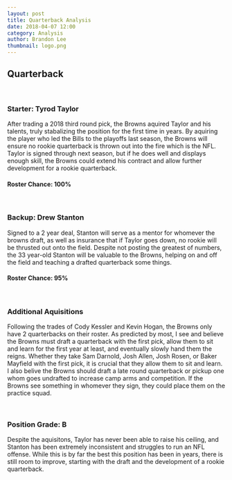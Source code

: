 ```yaml
---
layout: post
title: Quarterback Analysis
date: 2018-04-07 12:00
category: Analysis
author: Brandon Lee
thumbnail: logo.png
---
```


## Quarterback

<br>

### Starter: Tyrod Taylor

After trading a 2018 third round pick, the Browns aquired Taylor and his talents, truly stabalizing the position for the first time in years. By aquiring the player who led the Bills to the playoffs last season, the Browns will ensure no rookie quarterback is thrown out into the fire which is the NFL. Taylor is signed through next season, but if he does well and displays enough skill, the Browns could extend his contract and allow further development for a rookie quarterback.


#### Roster Chance: 100%

<br>

### Backup: Drew Stanton

Signed to a 2 year deal, Stanton will serve as a mentor for whomever the browns draft, as well as insurance that if Taylor goes down, no rookie will be thrusted out onto the field. Despite not posting the greatest of numbers, the 33 year-old Stanton will be valuable to the Browns, helping on and off the field and teaching a drafted quarterback some things.


#### Roster Chance: 95%

<br>

### Additional Aquisitions

Following the trades of Cody Kessler and Kevin Hogan, the Browns only have 2 quarterbacks on their roster. As predicted by most, I see and believe the Browns must draft a quarterback with the first pick, allow them to sit and learn for the first year at least, and eventually slowly hand them the reigns. Whether they take Sam Darnold, Josh Allen, Josh Rosen, or Baker Mayfield with the first pick, it is crucial that they allow them to sit and learn. I also belive the Browns should draft a late round quarterback or pickup one whom goes undrafted to increase camp arms and competition. If the Browns see something in whomever they sign, they could place them on the practice squad.

<br>

### Position Grade: B

Despite the aquisitons, Taylor has never been able to raise his ceiling, and Stanton has been extremely inconsistent and struggles to run an NFL offense. While this is by far the best this position has been in years, there is still room to improve, starting with the draft and the development of a rookie quarterback.


